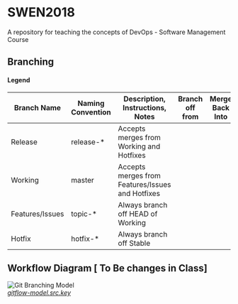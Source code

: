 # SWEN2018
A repository for  teaching the concepts of DevOps - Software Management Course
## Branching
#### Legend
<table>
  <thead>
    <tr>
      <th>Branch Name</th>
      <th>Naming Convention</th>
      <th>Description, Instructions, Notes</th>
      <th>Branch off from</th>
      <th>Merge Back Into</th>
    </tr>
  </thead>
  <tbody>
    <tr>
      <td>Release</td>
      <td>release-*</td>
      <td>Accepts merges from Working and Hotfixes</td>
      <td></td>
      <td></td>
    </tr>
    <tr>
      <td>Working</td>
      <td>master</td>
      <td>Accepts merges from Features/Issues and Hotfixes</td>
      <td></td>
      <td></td>
    </tr>
    <tr>
      <td>Features/Issues</td>
      <td>topic-*</td>
      <td>Always branch off HEAD of Working</td>
      <td></td>
      <td></td>
    </tr>
    <tr>
      <td>Hotfix</td>
      <td>hotfix-*</td>
      <td>Always branch off Stable</td>
      <td></td>
      <td></td>
      <td></td>
    </tr>
  </tbody>
</table>

## Workflow Diagram [ To Be changes in Class]

![Git Branching Model](http://f.cl.ly/items/3i1Z3n1T1k392r1A3Q0m/gitflow-model.001.png)  
*[gitflow-model.src.key](http://cl.ly/3V1b0c2F1H4024173S1M)*

